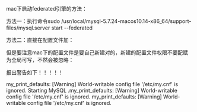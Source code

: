 mac下启动federated引擎的方法：

方法一：执行命令sudo /usr/local/mysql-5.7.24-macos10.14-x86_64/support-files/mysql.server start --federated

方法二：直接在配置文件加：

但是要注意mac下的配置文件是要自己新建对的，新建的配置文件权限不要配赋为全局可写，不然会被忽略：

报出警告如下！！！！！

my_print_defaults: [Warning] World-writable config file '/etc/my.cnf' is ignored.
Starting MySQL
.my_print_defaults: [Warning] World-writable config file '/etc/my.cnf' is ignored.
my_print_defaults: [Warning] World-writable config file '/etc/my.cnf' is ignored.